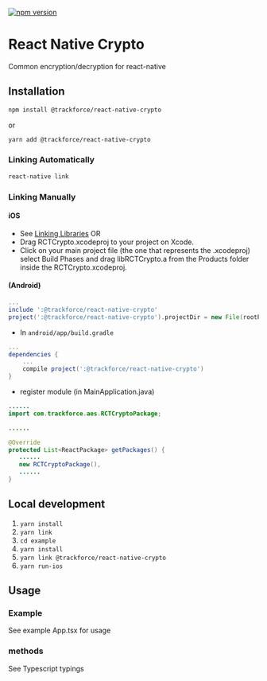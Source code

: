 [![npm version](https://badge.fury.io/js/%40trackforce%2Freact-native-crypto.svg)](https://badge.fury.io/js/%40trackforce%2Freact-native-crypto)

# React Native Crypto
Common encryption/decryption for react-native


## Installation
```sh
npm install @trackforce/react-native-crypto
```
or
```sh
yarn add @trackforce/react-native-crypto
```
### Linking Automatically
```sh
react-native link
```
### Linking Manually

#### iOS
* See [Linking Libraries](http://facebook.github.io/react-native/docs/linking-libraries-ios.html)
OR
* Drag RCTCrypto.xcodeproj to your project on Xcode.
* Click on your main project file (the one that represents the .xcodeproj) select Build Phases and drag libRCTCrypto.a from the Products folder inside the RCTCrypto.xcodeproj.

#### (Android)

```gradle
...
include ':@trackforce/react-native-crypto'
project(':@trackforce/react-native-crypto').projectDir = new File(rootProject.projectDir, '../node_modules/@trackforce/react-native-crypto/android')
```

* In `android/app/build.gradle`

```gradle
...
dependencies {
    ...
    compile project(':@trackforce/react-native-crypto')
}
```

* register module (in MainApplication.java)

```java
......
import com.trackforce.aes.RCTCryptoPackage;

......

@Override
protected List<ReactPackage> getPackages() {
   ......
   new RCTCryptoPackage(),
   ......
}
```

## Local development

1. `yarn install`
2. `yarn link`
3. `cd example`
4. `yarn install`
5. `yarn link @trackforce/react-native-crypto`
6. `yarn run-ios`


## Usage

### Example

See example App.tsx for usage

### methods

See Typescript typings
